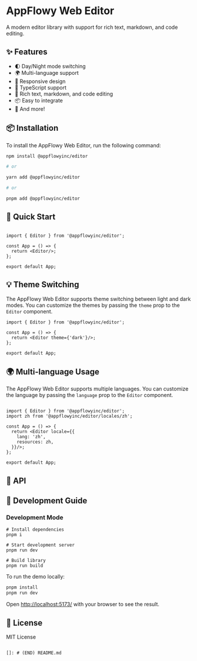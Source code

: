 # AppFlowy Web Editor

A modern editor library with support for rich text, markdown, and code editing.

## ✨ Features

- 🌓 Day/Night mode switching
- 🌍 Multi-language support
- 📱 Responsive design
- 💪 TypeScript support
- 📝 Rich text, markdown, and code editing
- 📦 Easy to integrate
- 🎉 And more!

## 📦 Installation

To install the AppFlowy Web Editor, run the following command:

```bash
npm install @appflowyinc/editor

# or

yarn add @appflowyinc/editor

# or

pnpm add @appflowyinc/editor
```

## 🚀 Quick Start

```tsx

import { Editor } from '@appflowyinc/editor';

const App = () => {
  return <Editor/>;
};

export default App;
```

## 💡 Theme Switching

The AppFlowy Web Editor supports theme switching between light and dark modes. You can customize the themes by passing
the `theme` prop to the `Editor` component.

```tsx
import { Editor } from '@appflowyinc/editor';

const App = () => {
  return <Editor theme={'dark'}/>;
};

export default App;
```

## 🌍 Multi-language Usage

The AppFlowy Web Editor supports multiple languages. You can customize the language by passing the `language` prop to
the `Editor` component.

```tsx

import { Editor } from '@appflowyinc/editor';
import zh from '@appflowyinc/editor/locales/zh';

const App = () => {
  return <Editor locale={{
    lang: 'zh',
    resources: zh,
  }}/>;
};

export default App;
```

## 📖 API

## 🔨 Development Guide

### Development Mode

```
# Install dependencies
pnpm i

# Start development server
pnpm run dev

# Build library
pnpm run build
```

To run the demo locally:

```bash
pnpm install
pnpm run dev
```

Open [http://localhost:5173/](http://localhost:5173/) with your browser to see the result.

## 📄 License

MIT License

```

[]: # (END) README.md


